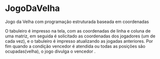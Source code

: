 # JogoDaVelha
Jogo da Velha com programação estruturada baseada em coordenadas

O tabuleiro é impresso na tela, com as coordenadas de linha e coluna de uma matriz, em seguida é solicitado as coordenadas dos jogadores (um de cada vez), e o tabuleiro é impresso atualizando as jogadas anteriores. Por fim quando a condição vencedor é atendida ou todas as posições são ocupadas(velha), o jogo divulga o vencedor .  

